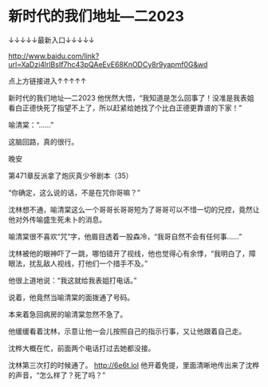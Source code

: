 # 新时代的我们地址—二2023

↓↓↓↓↓最新入口↓↓↓↓↓

http://www.baidu.com/link?url=XaDzi4lrlBsIf7hc43pQAeEvE68KnODCy8r9yapmf0G&wd

点上方链接进入↑↑↑↑↑

新时代的我们地址—二2023
他恍然大悟，“我知道是怎么回事了！没准是我表姐看白正德快死了指望不上了，所以赶紧给她找了个比白正德更靠谱的下家！”

喻清棠：“……”

这脑回路，真的很行。

晚安

第471章反派拿了炮灰真少爷剧本（35）

“你确定，这么说的话，不是在咒你哥嘛？”

沈林想不通，喻清棠这么一个哥哥长哥哥短为了哥哥可以不惜一切的兄控，竟然让他对外传喻盛生死未卜的消息。

喻清棠很不喜欢“咒”字，他眉目透着一股森冷，“我哥自然不会有任何事……”

沈林被他的眼神吓了一跳，哪怕错开了视线，他也觉得心有余悸，“我明白了，障眼法，扰乱敌人视线，打他们一个措手不及。”

他很上道地说：“我这就给我表姐打电话。”

说着，他竟然当喻清棠的面拨通了号码。

本来着急回病房的喻清棠忽然不急了。

他缓缓看着沈林，示意让他一会儿按照自己的指示行事，又让他跟着自己走。

沈桦大概在忙，前面两个电话打过去她都没接。

沈林第三次打的时候通了。
http://6e6t.lol
他开着免提，里面清晰地传出来了沈桦的声音，“怎么样了？死了吗？”
